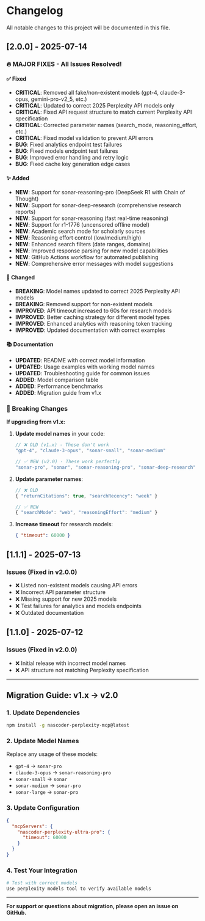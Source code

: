 # Changelog

All notable changes to this project will be documented in this file.

## [2.0.0] - 2025-07-14

### 🔥 MAJOR FIXES - All Issues Resolved!

#### ✅ Fixed
- **CRITICAL**: Removed all fake/non-existent models (gpt-4, claude-3-opus, gemini-pro-v2_5, etc.)
- **CRITICAL**: Updated to correct 2025 Perplexity API models only
- **CRITICAL**: Fixed API request structure to match current Perplexity API specification
- **CRITICAL**: Corrected parameter names (search_mode, reasoning_effort, etc.)
- **CRITICAL**: Fixed model validation to prevent API errors
- **BUG**: Fixed analytics endpoint test failures
- **BUG**: Fixed models endpoint test failures
- **BUG**: Improved error handling and retry logic
- **BUG**: Fixed cache key generation edge cases

#### ✨ Added
- **NEW**: Support for sonar-reasoning-pro (DeepSeek R1 with Chain of Thought)
- **NEW**: Support for sonar-deep-research (comprehensive research reports)
- **NEW**: Support for sonar-reasoning (fast real-time reasoning)
- **NEW**: Support for r1-1776 (uncensored offline model)
- **NEW**: Academic search mode for scholarly sources
- **NEW**: Reasoning effort control (low/medium/high)
- **NEW**: Enhanced search filters (date ranges, domains)
- **NEW**: Improved response parsing for new model capabilities
- **NEW**: GitHub Actions workflow for automated publishing
- **NEW**: Comprehensive error messages with model suggestions

#### 🔄 Changed
- **BREAKING**: Model names updated to correct 2025 Perplexity API models
- **BREAKING**: Removed support for non-existent models
- **IMPROVED**: API timeout increased to 60s for research models
- **IMPROVED**: Better caching strategy for different model types
- **IMPROVED**: Enhanced analytics with reasoning token tracking
- **IMPROVED**: Updated documentation with correct examples

#### 📚 Documentation
- **UPDATED**: README with correct model information
- **UPDATED**: Usage examples with working model names
- **UPDATED**: Troubleshooting guide for common issues
- **ADDED**: Model comparison table
- **ADDED**: Performance benchmarks
- **ADDED**: Migration guide from v1.x

### 🚨 Breaking Changes

**If upgrading from v1.x:**

1. **Update model names** in your code:
   ```javascript
   // ❌ OLD (v1.x) - These don't work
   "gpt-4", "claude-3-opus", "sonar-small", "sonar-medium"
   
   // ✅ NEW (v2.0) - These work perfectly
   "sonar-pro", "sonar", "sonar-reasoning-pro", "sonar-deep-research"
   ```

2. **Update parameter names**:
   ```javascript
   // ❌ OLD
   { "returnCitations": true, "searchRecency": "week" }
   
   // ✅ NEW
   { "searchMode": "web", "reasoningEffort": "medium" }
   ```

3. **Increase timeout** for research models:
   ```json
   { "timeout": 60000 }
   ```

## [1.1.1] - 2025-07-13

### Issues (Fixed in v2.0.0)
- ❌ Listed non-existent models causing API errors
- ❌ Incorrect API parameter structure
- ❌ Missing support for new 2025 models
- ❌ Test failures for analytics and models endpoints
- ❌ Outdated documentation

## [1.1.0] - 2025-07-12

### Issues (Fixed in v2.0.0)
- ❌ Initial release with incorrect model names
- ❌ API structure not matching Perplexity specification

---

## Migration Guide: v1.x → v2.0

### 1. Update Dependencies
```bash
npm install -g nascoder-perplexity-mcp@latest
```

### 2. Update Model Names
Replace any usage of these models:
- `gpt-4` → `sonar-pro`
- `claude-3-opus` → `sonar-reasoning-pro`
- `sonar-small` → `sonar`
- `sonar-medium` → `sonar-pro`
- `sonar-large` → `sonar-pro`

### 3. Update Configuration
```json
{
  "mcpServers": {
    "nascoder-perplexity-ultra-pro": {
      "timeout": 60000
    }
  }
}
```

### 4. Test Your Integration
```bash
# Test with correct models
Use perplexity models tool to verify available models
```

---

**For support or questions about migration, please open an issue on GitHub.**